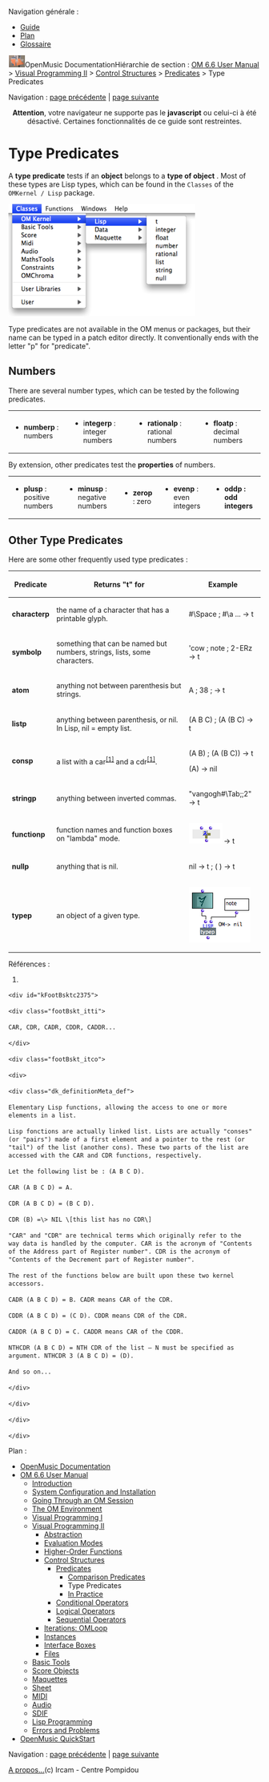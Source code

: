 <div id="tplf" class="tplPage">

<div id="tplh">

<span class="hidden">Navigation générale : </span>

  - [<span>Guide</span>](OM-Documentation.md)
  - [<span>Plan</span>](OM-Documentation_1.md)
  - [<span>Glossaire</span>](OM-Documentation_2.md)

</div>

<div id="tplt">

![empty.gif](../tplRes/page/empty.gif)![logoom1.png](../res/logoom1.png)<span class="tplTi">OpenMusic
Documentation</span><span class="sw_outStack_navRoot"><span class="hidden">Hiérarchie
de section : </span>[<span>OM 6.6 User
Manual</span>](OM-User-Manual.md)<span class="stkSep"> \>
</span>[<span>Visual Programming
II</span>](AdvancedVisualProgramming.md)<span class="stkSep"> \>
</span>[<span>Control
Structures</span>](Control.md)<span class="stkSep"> \>
</span>[<span>Predicates</span>](Predicates.md)<span class="stkSep"> \>
</span><span class="stkSel_yes"><span>Type
Predicates</span></span></span>

</div>

<div class="tplNav">

<span class="hidden">Navigation : </span>[<span>page
précédente</span>](PredComparison.md "page précédente(Comparison Predicates)")<span class="hidden">
| </span>[<span>page
suivante</span>](PredExample.md "page suivante(In Practice)")

</div>

<div id="tplc" class="tplc_out_yes">

<div style="text-align: center;">

**Attention**, votre navigateur ne supporte pas le **javascript** ou
celui-ci à été désactivé. Certaines fonctionnalités de ce guide sont
restreintes.

</div>

<div class="headCo">

# <span>Type Predicates</span>

<div class="headCo_co">

<div>

<div class="infobloc">

<div class="txt">

A **type predicate** tests if an **object** belongs to a **type of
object** . Most of these types are Lisp types, which can be found in the
`Classes` of the `OMKernel / Lisp` package.

</div>

<div class="caption">

<div class="caption_co">

![types.png](../res/types.png)

</div>

</div>

<div class="txt">

Type predicates are not available in the OM menus or packages, but their
name can be typed in a patch editor directly. It conventionally ends
with the letter "p" for "predicate".

</div>

</div>

<div class="part">

## <span>Numbers</span>

<div class="part_co">

<div class="infobloc">

<div class="txt">

There are several number types, which can be tested by the following
predicates.

<table>
<tbody>
<tr class="odd">
<td><ul>
<li><span> <strong>numberp</strong> : numbers</span></li>
</ul></td>
<td><ul>
<li><span>i<strong>ntegerp</strong> : integer numbers</span></li>
</ul></td>
<td><ul>
<li><span> <strong>rationalp</strong> : rational numbers</span></li>
</ul></td>
<td><ul>
<li><span> <strong>floatp</strong> : decimal numbers</span></li>
</ul></td>
</tr>
</tbody>
</table>

By extension, other predicates test the **properties** of numbers.

<table>
<tbody>
<tr class="odd">
<td><ul>
<li><span> <strong>plusp</strong> : positive numbers</span></li>
</ul></td>
<td><ul>
<li><span> <strong>minusp</strong> : negative numbers</span></li>
</ul></td>
<td><ul>
<li><span> <strong>zerop</strong> : zero</span></li>
</ul></td>
<td><ul>
<li><span> <strong>evenp</strong> : even integers</span></li>
</ul></td>
<td><ul>
<li><span> <strong><strong>oddp</strong> : odd integers</strong> </span></li>
</ul></td>
</tr>
</tbody>
</table>

</div>

</div>

</div>

</div>

<div class="part">

## <span>Other Type Predicates</span>

<div class="part_co">

<div class="infobloc">

<div class="txt">

Here are some other frequently used type predicates :

<table>
<thead>
<tr class="header">
<th><p>Predicate</p></th>
<th><p>Returns "t" for</p></th>
<th><p>Example</p></th>
</tr>
</thead>
<tbody>
<tr class="odd">
<td><p><strong></strong> <strong><strong>characterp</strong></strong> <strong></strong></p></td>
<td><p>the name of a character that has a printable glyph.</p></td>
<td><p>#\Space ; #\a ... -&gt; t</p></td>
</tr>
<tr class="even">
<td><p><strong>symbolp</strong></p></td>
<td><p>something that can be named but numbers, strings, lists, some characters.</p></td>
<td><p>'cow ; note ; 2-ERz -&gt; t</p></td>
</tr>
<tr class="odd">
<td><p><strong></strong> <strong><strong>atom</strong></strong> <strong></strong></p></td>
<td><p>anything not between parenthesis but strings.</p></td>
<td><p>A ; 38 ; -&gt; t</p></td>
</tr>
<tr class="even">
<td><p><strong></strong> <strong><strong>listp</strong></strong> <strong></strong></p></td>
<td><p>anything between parenthesis, or nil. In Lisp, nil = empty list.</p></td>
<td><p>(A B C) ; (A (B C) -&gt; t</p></td>
</tr>
<tr class="odd">
<td><p><strong></strong> <strong><strong>consp</strong></strong> <strong></strong></p></td>
<td><p>a list with a <span id="i2" class="defRef_ul"><span>car</span></span><sup><a href="#kFootBsktc2375"><span>[</span>1<span>]</span></a></sup> and a <span id="i3" class="defRef_ul"><span> cdr</span></span><sup><a href="#kFootBsktc2375"><span>[</span>1<span>]</span></a></sup>.</p></td>
<td><p>(A B) ; (A (B C)) -&gt; t</p>
<p>(A) -&gt; nil</p></td>
</tr>
<tr class="even">
<td><p><strong></strong> <strong><strong>stringp</strong></strong> <strong></strong></p></td>
<td><p>anything between inverted commas.</p></td>
<td><p>"vangogh#\Tab;;2" -&gt; t</p></td>
</tr>
<tr class="odd">
<td><p><strong>functionp</strong></p></td>
<td><p>function names and function boxes on "lambda" mode.</p></td>
<td><p><span class="iconButton_tim"><img src="../res/plus_icon.png" class="sfile_icon-png_icon-gif_icon" width="66" height="41" alt="plus_icon.png" /></span> -&gt; t</p></td>
</tr>
<tr class="even">
<td><p><strong>nullp</strong></p></td>
<td><p>anything that is nil.</p></td>
<td><p>nil -&gt; t ; ( ) -&gt; t</p></td>
</tr>
<tr class="odd">
<td><p><strong>typep</strong></p></td>
<td><p>an object of a given type.</p></td>
<td><p><span class="iconButton_tim"><img src="../res/typep_icon.png" class="sfile_icon-png_icon-gif_icon" width="122" height="110" alt="typep_icon.png" /></span></p></td>
</tr>
</tbody>
</table>

</div>

</div>

</div>

</div>

</div>

</div>

</div>

<span class="hidden">Références : </span>

1.  
    
    <div id="kFootBsktc2375">
    
    <div class="footBskt_itti">
    
    CAR, CDR, CADR, CDDR, CADDR...
    
    </div>
    
    <div class="footBskt_itco">
    
    <div>
    
    <div class="dk_definitionMeta_def">
    
    Elementary Lisp functions, allowing the access to one or more
    elements in a list.
    
    Lisp fonctions are actually linked list. Lists are actually "conses"
    (or "pairs") made of a first element and a pointer to the rest (or
    "tail") of the list (another cons). These two parts of the list are
    accessed with the CAR and CDR functions, respectively.
    
    Let the following list be : (A B C D).
    
    CAR (A B C D) = A.
    
    CDR (A B C D) = (B C D).
    
    CDR (B) =\> NIL \[this list has no CDR\]
    
    "CAR" and "CDR" are technical terms which originally refer to the
    way data is handled by the computer. CAR is the acronym of "Contents
    of the Address part of Register number". CDR is the acronym of
    "Contents of the Decrement part of Register number".
    
    The rest of the functions below are built upon these two kernel
    accessors.
    
    CADR (A B C D) = B. CADR means CAR of the CDR.
    
    CDDR (A B C D) = (C D). CDDR means CDR of the CDR.
    
    CADDR (A B C D) = C. CADDR means CAR of the CDDR.
    
    NTHCDR (A B C D) = NTH CDR of the list – N must be specified as
    argument. NTHCDR 3 (A B C D) = (D).
    
    And so on...
    
    </div>
    
    </div>
    
    </div>
    
    </div>

</div>

<div id="tplo" class="tplo_out_yes">

<div class="tplOTp">

<div class="tplOBm">

<div id="mnuFrm">

<span class="hidden">Plan :</span>

<div id="mnuFrmUp" onmouseout="menuScrollTiTask.fSpeed=0;" onmouseover="if(menuScrollTiTask.fSpeed&gt;=0) {menuScrollTiTask.fSpeed=-2; scTiLib.addTaskNow(menuScrollTiTask);}" onclick="menuScrollTiTask.fSpeed-=2;" style="display: none;">

<span id="mnuFrmUpLeft">[](#)</span><span id="mnuFrmUpCenter"></span><span id="mnuFrmUpRight"></span>

</div>

<div id="mnuScroll">

  - [<span>OpenMusic Documentation</span>](OM-Documentation.md)
  - [<span>OM 6.6 User Manual</span>](OM-User-Manual.md)
      - [<span>Introduction</span>](00-Sommaire.md)
      - [<span>System Configuration and
        Installation</span>](Installation.md)
      - [<span>Going Through an OM Session</span>](Goingthrough.md)
      - [<span>The OM Environment</span>](Environment.md)
      - [<span>Visual Programming I</span>](BasicVisualProgramming.md)
      - [<span>Visual Programming
        II</span>](AdvancedVisualProgramming.md)
          - [<span>Abstraction</span>](Abstraction.md)
          - [<span>Evaluation Modes</span>](EvalModes.md)
          - [<span>Higher-Order Functions</span>](HighOrder.md)
          - [<span>Control Structures</span>](Control.md)
              - [<span>Predicates</span>](Predicates.md)
                  - [<span>Comparison
                    Predicates</span>](PredComparison.md)
                  - <span id="i4" class="outLeftSel_yes"><span>Type
                    Predicates</span></span>
                  - [<span>In Practice</span>](PredExample.md)
              - [<span>Conditional Operators</span>](ConditionalOps.md)
              - [<span>Logical Operators</span>](Logical.md)
              - [<span>Sequential Operators</span>](Sequencial.md)
          - [<span>Iterations: OMLoop</span>](OMLoop.md)
          - [<span>Instances</span>](Instances.md)
          - [<span>Interface Boxes</span>](InterfaceBoxes.md)
          - [<span>Files</span>](Files.md)
      - [<span>Basic Tools</span>](BasicObjects.md)
      - [<span>Score Objects</span>](ScoreObjects.md)
      - [<span>Maquettes</span>](Maquettes.md)
      - [<span>Sheet</span>](Sheet.md)
      - [<span>MIDI</span>](MIDI.md)
      - [<span>Audio</span>](Audio.md)
      - [<span>SDIF</span>](SDIF.md)
      - [<span>Lisp Programming</span>](Lisp.md)
      - [<span>Errors and Problems</span>](errors.md)
  - [<span>OpenMusic QuickStart</span>](QuickStart-Chapters.md)

</div>

<div id="mnuFrmDown" onmouseout="menuScrollTiTask.fSpeed=0;" onmouseover="if(menuScrollTiTask.fSpeed&lt;=0) {menuScrollTiTask.fSpeed=2; scTiLib.addTaskNow(menuScrollTiTask);}" onclick="menuScrollTiTask.fSpeed+=2;" style="display: none;">

<span id="mnuFrmDownLeft">[](#)</span><span id="mnuFrmDownCenter"></span><span id="mnuFrmDownRight"></span>

</div>

</div>

</div>

</div>

</div>

<div class="tplNav">

<span class="hidden">Navigation : </span>[<span>page
précédente</span>](PredComparison.md "page précédente(Comparison Predicates)")<span class="hidden">
| </span>[<span>page
suivante</span>](PredExample.md "page suivante(In Practice)")

</div>

<div id="tplb">

[<span>A propos...</span>](OM-Documentation_3.md)(c) Ircam - Centre
Pompidou

</div>

</div>
